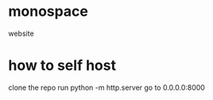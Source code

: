 # monospace
website

# how to self host
clone the repo
run python -m http.server
go to 0.0.0.0:8000
